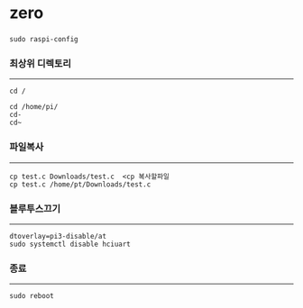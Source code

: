 # zero
###
```
sudo raspi-config
```

### 최상위 디렉토리
---
```
cd / 
```
```
cd /home/pi/
cd-
cd~
```
### 파일복사
---
```
cp test.c Downloads/test.c  <cp 복사할파일 
cp test.c /home/pt/Downloads/test.c
```
### 블루투스끄기
---
```
dtoverlay=pi3-disable/at
sudo systemctl disable hciuart
```
### 종료
---
```
sudo reboot
```
